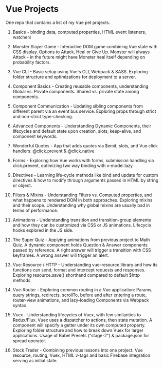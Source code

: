 # Vue Projects
One repo that contains a list of my Vue pet projects.

1. Basics - binding data, computed properties, HTML event listeners, watchers

2. Monster Slayer Game - Interactive DOM game combining Vue state with CSS display. Options to Attack, Heal or Give Up. Monster will always Attack - in the future might have Monster heal itself depending on probability factors.

3. Vue CLI - Basic setup using Vue's CLI, Webpack & SASS. Exploring folder structure and optimizations for deployment to a server.

4. Component Basics - Creating reusable components, understanding Global vs. Private components. Shared vs. private state among components.

5. Component Communication - Updating sibling components from different parent via an event bus service. Exploring props through strict and non-strict type-checking.

6. Advanced Components - Understanding Dynamic Components, their lifecycles and default state upon creation, slots, keep-alive, and component keywords.

7. Wonderful Quotes - App that adds quotes via $emit, slots, and Vue click handlers: @click.prevent & @click.native

8. Forms - Exploring how Vue works with forms, submission handling via click.prevent, optimizing two way binding with v-model.lazy

9. Directives - Learning life-cycle methods like bind and update for custom directives & how to modify through arguments passed in HTML by string or object.

10. Filters & Mixins - Understanding Filters vs. Computed properties, and what happens to rendered DOM in both approaches. Exploring mixins and their scope. Understanding why global mixins are usually bad in terms of performance.

11. Animations - Understanding transition and transition-group elements and how they can be customized via CSS or JS animations. Lifecycle hooks explored in the JS side.

12. The Super Quiz - Applying animations from previous project to Math Quiz. A dynamic component holds Question & Answer components passed by reference. A right answer will trigger a transition with CSS keyframes. A wrong answer will trigger an alert.

13. Vue-Resource / HTTP - Understanding vue-resource library and how its functions can send, format and intercept requests and responses. Exploring resource.save() shorthand compared to default $http methods.

14. Vue-Router - Exploring common routing in a Vue application: Params, query strings, redirects, scrollTo, before and after entering a route, router-view animations, and lazy-loading Components via Webpack syntax

15. Vuex - Understanding lifecycles of Vuex, with few similarities to Redux/Flux. Vuex uses a dispatcher to actions, then state mutation. A component will specify a getter under its own computed property. Exploring folder structure and how to break down Vuex for larger applications. Usage of Babel Presets ("stage-2") & package.json for spread operator.

16. Stock Trader - Combining previous lessons into one project. Vue resource, routing, Vuex, HTML v-tags and basic Firebase integration serving as initial state.